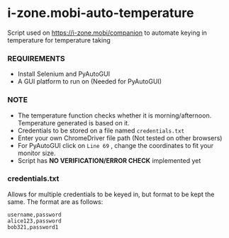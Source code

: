 # i-zone.mobi-auto-temperature
Script used on https://i-zone.mobi/companion to automate keying in temperature for temperature taking

### REQUIREMENTS
* Install Selenium and PyAutoGUI
* A GUI platform to run on (Needed for PyAutoGUI)



### NOTE
* The temperature function checks whether it is morning/afternoon. Temperature generated is based on it.
* Credentials to be stored on a file named ```credentials.txt```
* Enter your own ChromeDriver file path (Not tested on other browsers)
* For PyAutoGUI click on ```Line 69``` , change the coordinates to fit your monitor size.
* Script has **NO VERIFICATION/ERROR CHECK** implemented yet

### credentials.txt
Allows for multiple credentials to be keyed in, but format to be kept the same.
The format are as follows:
```
username,password
alice123,password
bob321,password1
```

